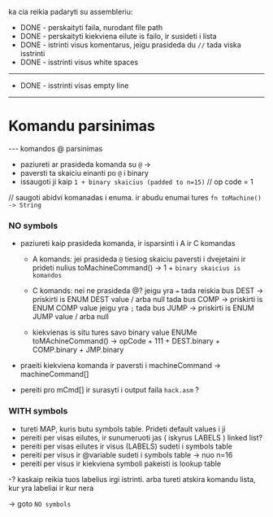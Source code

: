 ka cia reikia padaryti su assembleriu:

- DONE - perskaityti faila, nurodant file path 
- DONE - perskaityti kiekviena eilute is failo, ir susideti i lista
- DONE - istrinti visus komentarus, jeigu prasideda du `//` tada viska isstrinti
- DONE - isstrinti visus white spaces
--------------------------------------------------
- DONE - isstrinti visas empty line
--------------------------------------------------

# Komandu parsinimas

--- komandos @ parsinimas
- paziureti ar prasideda komanda su `@` ->
- paversti ta skaiciu einanti po `@` i binary
- issaugoti ji kaip `1 + binary skaicius (padded to n=15)` // op code = 1

// saugoti abidvi komanadas i enuma. ir abudu enumai tures `fn toMachine() -> String`


### NO symbols
- paziureti kaip prasideda komanda, ir isparsinti i A ir C komandas
    - A komands: jei prasideda `@`
    tiesiog skaiciu paversti i dvejetaini ir prideti nulius
    toMachineCommand() -> 1 + `binary skaicius is komandos`

    - C komands: nei ne prasideda @?
    jeigu yra `=` tada reiskia bus DEST -> priskirti is ENUM DEST value / arba null
    tada bus COMP -> priskirti is ENUM COMP value
    jeigu yra `;` tada bus JUMP -> priskirti is ENUM JUMP value / arba null
    - kiekvienas is situ tures savo binary value ENUMe
    toMAchineCommand() -> opCode + 111 + DEST.binary + COMP.binary + JMP.binary

- praeiti kiekviena komanda ir paversti i machineCommand -> machineCommand[]
- pereiti pro mCmd[] ir surasyti i output faila `hack.asm` ?

### WITH symbols

- tureti MAP, kuris butu symbols table. Prideti default values i ji
- pereiti per visas eilutes, ir sunumeruoti jas ( iskyrus LABELS ) linked list?
- pereiti per visas eilutes ir visus (LABELS) sudeti i symbols table
- pereiti per visus ir @variable sudeti i symbols table -> nuo n=16
- pereiti per visus ir kiekviena symboli pakeisti is lookup table

-? kaskaip reikia tuos labelius irgi istrinti. arba tureti atskira komandu lista, kur yra labeliai ir kur nera

-> goto `NO symbols`


